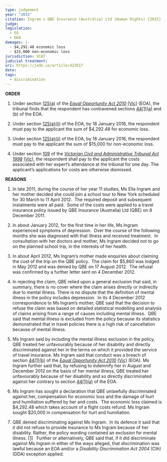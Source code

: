 ```yaml
---
type: judgement
year: "2015"
citation: Ingram v QBE Insurance (Australia) Ltd (Human Rights) [2015] VCAT 1936
judge: 
legislation:
  - EO
  - DDA
damages: |-
  - $4,292.48 economic loss
  - $15,000 non-economic loss
jurisdiction: VCAT
judicial treatment: 
uri: https://jade.io/article/422617
date: 
tags:
  - discrimination
---
```

**ORDER**

1. Under section [125(a)](https://jade.io/article/281882/section/40295) of the _[Equal Opportunity Act 2010](https://jade.io/article/281882)_ [(Vic)](https://jade.io/article/281882) (EOA), the tribunal finds that the respondent has contravened sections [44(1)(a)](https://jade.io/article/281882/section/7180) and (b) of the EOA.
    

2. Under section [125(a)(ii)](https://jade.io/article/281882/section/570489) of the EOA, by 18 January 2016, the respondent must pay to the applicant the sum of $4,292.48 for economic loss.
    
2. Under section [125(a)(ii)](https://jade.io/article/281882/section/570489) of the EOA, by 18 January 2016, the respondent must pay to the applicant the sum of $15,000 for non-economic loss.
    
3. Under section [109](https://jade.io/article/282777/section/157) of the _[Victorian Civil and Administrative Tribunal Act 1998](https://jade.io/article/282777)_ [(Vic)](https://jade.io/article/282777), the respondent shall pay to the applicant the costs associated with her expert’s attendance at the tribunal for one day. The applicant’s applications for costs are otherwise dismissed.


**REASONS**

1. In late 2011, during the course of her year 11 studies, Ms Ella Ingram and her mother decided she could join a school tour to New York scheduled for 30 March to 11 April 2012.  The required deposit and subsequent instalments were all paid.  Some of the costs were applied to a travel insurance policy issued by QBE Insurance (Australia) Ltd (QBE) on 8 December 2011.
    
2. In about January 2012, for the first time in her life, Ms Ingram experienced symptoms of depression.  Over the course of the following months she was diagnosed with that illness and received treatment.  In consultation with her doctors and mother, Ms Ingram decided not to go on the planned school trip, in the interests of her health. 
    
3. In about April 2012, Ms Ingram’s mother made enquiries about claiming the cost of the trip on the QBE policy.  The claim for $5,860 was lodged in May 2012 and was denied by QBE on 17 August 2012.  The refusal was confirmed by a further letter sent on 4 December 2012.
    
4. In rejecting the claim, QBE relied upon a general exclusion that said, in summary, there is no cover where the claim arises directly or indirectly due to mental illness. There is no dispute that the definition of mental illness in the policy includes depression.  In its 4 December 2012 correspondence to Ms Ingram’s mother, QBE said that the decision to refuse the claim was based on detailed statistical modelling and analysis of claims arising from a range of causes including mental illness.  QBE said that mental illness is excluded from the policy because its statistics demonstrated that in travel policies there is a high risk of cancellation because of mental illness.
    
5. Ms Ingram said by including the mental illness exclusion in the policy, QBE treated her unfavourably because of her disability and directly discriminated against her in the terms on which it provided the service of travel insurance. Ms Ingram said that conduct was a breach of section [44(1)(b)](https://jade.io/article/281882/section/7874) of the _[Equal Opportunity Act 2010](https://jade.io/article/281882)_ [(Vic)](https://jade.io/article/281882) (EOA). Ms Ingram further said that, by refusing to indemnify her in August and December 2012 on the basis of her mental illness, QBE treated her unfavourably because of her disability and so directly discriminated against her contrary to section [44(1)(a)](https://jade.io/article/281882/section/7180) of the EOA.
    
6. Ms Ingram has sought a declaration that QBE unlawfully discriminated against her, compensation for economic loss and the damage of hurt and humiliation suffered by her and costs.  The economic loss claimed is $4,292.48 which takes account of a flight costs refund. Ms Ingram sought $20,000 in compensation for hurt and humiliation.
    
7. QBE denied discriminating against Ms Ingram.  In its defence it said that it did not refuse to provide insurance to Ms Ingram because of her disability. Rather, the policy wording contained an exclusion for mental illness. [[1]](https://jade.io/#_ftn1)   Further or alternatively, QBE said that, if it did discriminate against Ms Ingram in either of the ways alleged, that discrimination was lawful because an EOA and/or a _Disability Discrimination Act 2004_ (Cth) (DDA) exception applied.